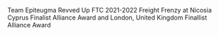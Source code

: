 Team Epiteugma Revved Up FTC 2021-2022 Freight Frenzy at Nicosia Cyprus Finalist Alliance Award and London, United Kingdom Finallist Alliance Award
